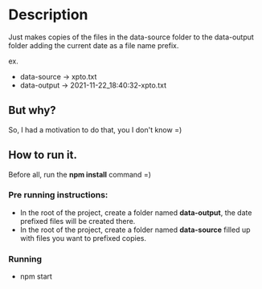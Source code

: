 # Description
Just makes copies of the files in the data-source folder to the data-output folder adding the current date as a file name prefix.

ex.
- data-source -> xpto.txt
- data-output -> 2021-11-22_18:40:32-xpto.txt

## But why?
So, I had a motivation to do that, you I don't know =)

## How to run it.

Before all, run the **npm install** command =)

### Pre running instructions:
- In the root of the project, create a folder named **data-output**, the date prefixed files will be created there.
- In the root of the project, create a folder named **data-source** filled up with files you want to prefixed copies.

### Running
- npm start